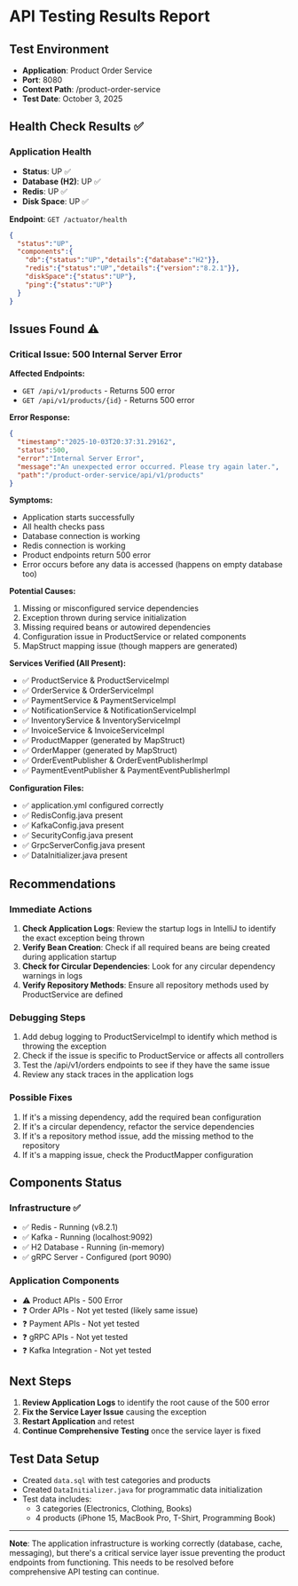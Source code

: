 # API Testing Results Report

## Test Environment
- **Application**: Product Order Service
- **Port**: 8080
- **Context Path**: /product-order-service
- **Test Date**: October 3, 2025

## Health Check Results ✅

### Application Health
- **Status**: UP ✅
- **Database (H2)**: UP ✅
- **Redis**: UP ✅
- **Disk Space**: UP ✅

**Endpoint**: `GET /actuator/health`
```json
{
  "status":"UP",
  "components":{
    "db":{"status":"UP","details":{"database":"H2"}},
    "redis":{"status":"UP","details":{"version":"8.2.1"}},
    "diskSpace":{"status":"UP"},
    "ping":{"status":"UP"}
  }
}
```

## Issues Found ⚠️

### Critical Issue: 500 Internal Server Error

**Affected Endpoints:**
- `GET /api/v1/products` - Returns 500 error
- `GET /api/v1/products/{id}` - Returns 500 error

**Error Response:**
```json
{
  "timestamp":"2025-10-03T20:37:31.29162",
  "status":500,
  "error":"Internal Server Error",
  "message":"An unexpected error occurred. Please try again later.",
  "path":"/product-order-service/api/v1/products"
}
```

**Symptoms:**
- Application starts successfully
- All health checks pass
- Database connection is working
- Redis connection is working
- Product endpoints return 500 error
- Error occurs before any data is accessed (happens on empty database too)

**Potential Causes:**
1. Missing or misconfigured service dependencies
2. Exception thrown during service initialization
3. Missing required beans or autowired dependencies
4. Configuration issue in ProductService or related components
5. MapStruct mapping issue (though mappers are generated)

**Services Verified (All Present):**
- ✅ ProductService & ProductServiceImpl
- ✅ OrderService & OrderServiceImpl
- ✅ PaymentService & PaymentServiceImpl
- ✅ NotificationService & NotificationServiceImpl
- ✅ InventoryService & InventoryServiceImpl
- ✅ InvoiceService & InvoiceServiceImpl
- ✅ ProductMapper (generated by MapStruct)
- ✅ OrderMapper (generated by MapStruct)
- ✅ OrderEventPublisher & OrderEventPublisherImpl
- ✅ PaymentEventPublisher & PaymentEventPublisherImpl

**Configuration Files:**
- ✅ application.yml configured correctly
- ✅ RedisConfig.java present
- ✅ KafkaConfig.java present
- ✅ SecurityConfig.java present
- ✅ GrpcServerConfig.java present
- ✅ DataInitializer.java present

##  Recommendations

###  Immediate Actions
1. **Check Application Logs**: Review the startup logs in IntelliJ to identify the exact exception being thrown
2. **Verify Bean Creation**: Check if all required beans are being created during application startup
3. **Check for Circular Dependencies**: Look for any circular dependency warnings in logs
4. **Verify Repository Methods**: Ensure all repository methods used by ProductService are defined

###  Debugging Steps
1. Add debug logging to ProductServiceImpl to identify which method is throwing the exception
2. Check if the issue is specific to ProductService or affects all controllers
3. Test the /api/v1/orders endpoints to see if they have the same issue
4. Review any stack traces in the application logs

###  Possible Fixes
1. If it's a missing dependency, add the required bean configuration
2. If it's a circular dependency, refactor the service dependencies
3. If it's a repository method issue, add the missing method to the repository
4. If it's a mapping issue, check the ProductMapper configuration

## Components Status

### Infrastructure ✅
- ✅ Redis - Running (v8.2.1)
- ✅ Kafka - Running (localhost:9092)
- ✅ H2 Database - Running (in-memory)
- ✅ gRPC Server - Configured (port 9090)

### Application Components
- ⚠️ Product APIs - 500 Error
- ❓ Order APIs - Not yet tested (likely same issue)
- ❓ Payment APIs - Not yet tested
- ❓ gRPC APIs - Not yet tested
- ❓ Kafka Integration - Not yet tested

## Next Steps

1. **Review Application Logs** to identify the root cause of the 500 error
2. **Fix the Service Layer Issue** causing the exception
3. **Restart Application** and retest
4. **Continue Comprehensive Testing** once the service layer is fixed

## Test Data Setup
- Created `data.sql` with test categories and products
- Created `DataInitializer.java` for programmatic data initialization
- Test data includes:
  - 3 categories (Electronics, Clothing, Books)
  - 4 products (iPhone 15, MacBook Pro, T-Shirt, Programming Book)

---

**Note**: The application infrastructure is working correctly (database, cache, messaging), but there's a critical service layer issue preventing the product endpoints from functioning. This needs to be resolved before comprehensive API testing can continue.
